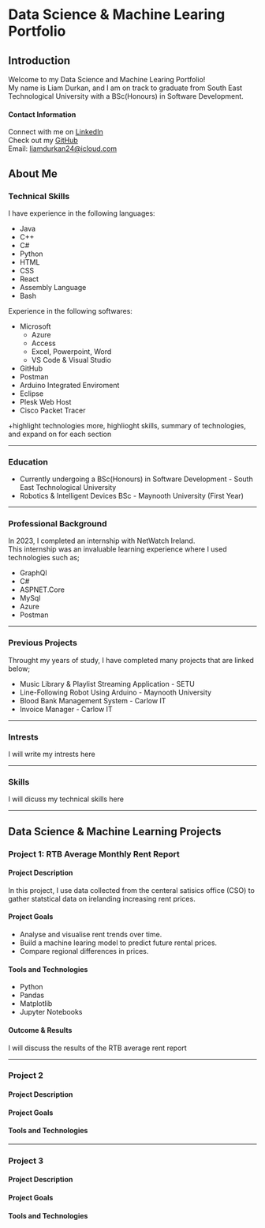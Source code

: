 # Data Science & Machine Learing Portfolio

## Introduction
Welcome to my Data Science and Machine Learing Portfolio!<br>
My name is Liam Durkan, and I am on track to graduate from South East Technological University with a BSc(Honours) in Software Development.<br>

#### Contact Information
Connect with me on [LinkedIn](https://www.linkedin.com/in/liamdurkan/)<br> 
Check out my [GitHub](https://www.github.com/liamdkn/)<br> 
Email: liamdurkan24@icloud.com

## About Me

### Technical Skills
I have experience in the following languages: <br> 
- Java
- C++
- C#
- Python
- HTML
- CSS
- React
- Assembly Language
- Bash

Experience in the following softwares: <br>
- Microsoft 
    - Azure 
    - Access
    - Excel, Powerpoint, Word
    - VS Code & Visual Studio
- GitHub
- Postman
- Arduino Integrated Enviroment
- Eclipse
- Plesk Web Host 
- Cisco Packet Tracer

+highlight technologies more, highlioght skills, 
summary of technologies, and expand on for each section

---
### Education

- Currently undergoing a BSc(Honours) in Software Development  - South East Technological University
- Robotics & Intelligent Devices BSc - Maynooth University (First Year)
---
### Professional Background
In 2023, I completed an internship with NetWatch Ireland.<br>
This internship was an invaluable learning experience where I used technologies such as; 
- GraphQl 
- C#
- ASPNET.Core 
- MySql 
- Azure
- Postman

---
### Previous Projects
Throught my years of study, I have completed many projects that are linked below;

- Music Library & Playlist Streaming Application - SETU
- Line-Following Robot Using Arduino - Maynooth University
- Blood Bank Management System - Carlow IT
- Invoice Manager - Carlow IT 

---
### Intrests
I will write my intrests here

---
### Skills
I will dicuss my technical skills here 

---


## Data Science & Machine Learning Projects
### Project 1: RTB Average Monthly Rent Report

#### Project Description
In this project, I use data collected from the centeral satisics office (CSO) to gather statstical data on irelanding increasing rent prices. 

#### Project Goals
- Analyse and visualise rent trends over time.
- Build a machine learing model to predict future rental prices.
- Compare regional differences in prices.

#### Tools and Technologies
- Python
- Pandas
- Matplotlib
- Jupyter Notebooks 

#### Outcome & Results
I will discuss the results of the RTB average rent report

---

### Project 2
#### Project Description
#### Project Goals
#### Tools and Technologies
---

### Project 3
#### Project Description
#### Project Goals
#### Tools and Technologies